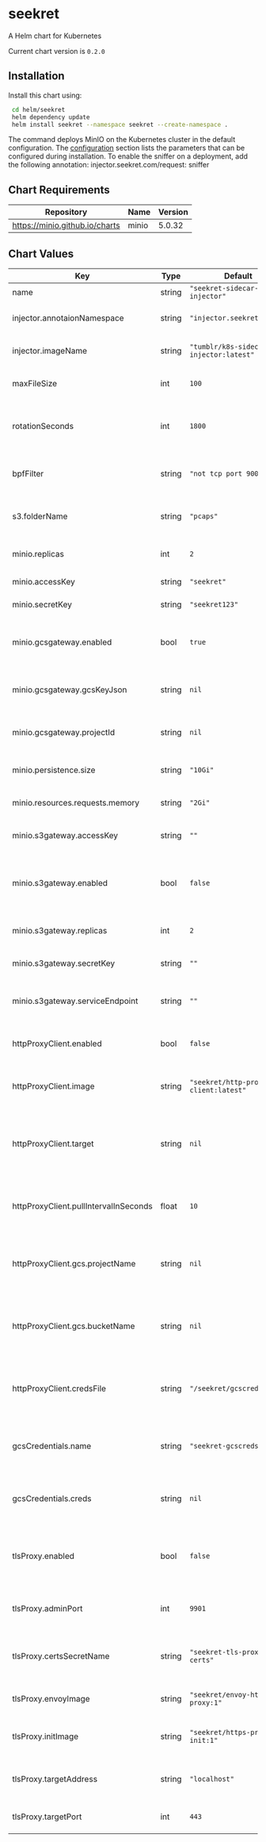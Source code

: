seekret
=======
A Helm chart for Kubernetes

Current chart version is `0.2.0`

## Installation

Install this chart using:

```bash
 cd helm/seekret
 helm dependency update
 helm install seekret --namespace seekret --create-namespace .
```

The command deploys MinIO on the Kubernetes cluster in the default configuration. The [configuration](#configuration) section lists the parameters that can be configured during installation.
To enable the sniffer on a deployment, add the following annotation:
injector.seekret.com/request: sniffer

## Chart Requirements

| Repository | Name | Version |
|------------|------|---------|
| https://minio.github.io/charts | minio | 5.0.32 |

## Chart Values

| Key | Type | Default | Description |
|-----|------|---------|-------------|
| name | string | `"seekret-sidecar-injector"` | App name |
| injector.annotaionNamespace | string | `"injector.seekret.com"` | The annotation namespace |
| injector.imageName | string | `"tumblr/k8s-sidecar-injector:latest"` | The image of the injector |
| maxFileSize | int | `100` | Maximum pcap file size in MBs |
| rotationSeconds | int | `1800` | Number of seconds between file rotations |
| bpfFilter | string | `"not tcp port 9000"` | The filter for the injected pod |
| s3.folderName | string | `"pcaps"` | Folder for dumps inside bucket |
| minio.replicas| int | `2` | Number of minio replicas |
| minio.accessKey | string | `"seekret"` | Access key for minio |
| minio.secretKey | string | `"seekret123"` | Sekret key for minio |
| minio.gcsgateway.enabled | bool | `true` |  Whether minio should be a proxy to GCS s3 |
| minio.gcsgateway.gcsKeyJson | string | `nil` | The json credentials for the GCS bucket |
| minio.gcsgateway.projectId | string | `nil` | The projectId of the GCS bucket |
| minio.persistence.size | string | `"10Gi"` | Minio storage size |
| minio.resources.requests.memory | string | `"2Gi"` | Minio requested memory |
| minio.s3gateway.accessKey | string | `""` | Access key for remote AWS s3 |
| minio.s3gateway.enabled | bool | `false` | Whether minio should be a proxy to another AWS s3 |
| minio.s3gateway.replicas | int | `2` | Number of replicas for gateway |
| minio.s3gateway.secretKey | string | `""` | Secret key for remote AWS s3  |
| minio.s3gateway.serviceEndpoint | string | `""` | Remote endpoint for AWS s3 gateway |
| httpProxyClient.enabled | bool | `false` | Whether to deploy Seekret's HTTP Proxy |
| httpProxyClient.image | string | `"seekret/http-proxy-client:latest"` | Docker image of the HTTP Proxy client |
| httpProxyClient.target | string | `nil` | Target URL for the proxy. The value must include a schema ("http://") |
| httpProxyClient.pullIntervalInSeconds | float | `10` | Seconds between each requests batch |
| httpProxyClient.gcs.projectName | string | `nil` | Name of the GCP project where the requests are stored |
| httpProxyClient.gcs.bucketName | string | `nil` | Name of the GCS bucket where the requests are stored |
| httpProxyClient.credsFile | string | `"/seekret/gcscreds.json"` | Path in which to store the GCS credentials file |
| gcsCredentials.name | string | `"seekret-gcscreds"` | Name of the secret with the GCS credentials |
| gcsCredentials.creds | string | `nil` | The content of the GCS credentials file |
| tlsProxy.enabled | bool | `false` | Whether the TLS proxy is enabled on the target pod |
| tlsProxy.adminPort | int | `9901` | The port for Envoy's admin interface |
| tlsProxy.certsSecretName | string | `"seekret-tls-proxy-certs"` | Name of the secret value with the certificates |
| tlsProxy.envoyImage | string | `"seekret/envoy-https-proxy:1"` | Image to use for the envoy pod |
| tlsProxy.initImage | string | `"seekret/https-proxy-init:1"` | Image to use for the init container |
| tlsProxy.targetAddress | string | `"localhost"` | Target address of the TLS proxy |
| tlsProxy.targetPort | int | `443` | Target port of the TLS proxy |
